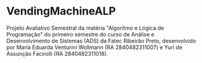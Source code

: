 # VendingMachineALP
Projeto Avaliativo Semestral da matéria "Algoritmo e Lógica de Programação" do primeiro semestre do curso de Análise e Desenvolvimento de Sistemas (ADS) da Fatec Ribeirão Preto, desenvolvido por Maria Eduarda Venturini Wollmann (RA 2840482311007) e Yuri de Assunção Facirolli (RA 2840482311018).
